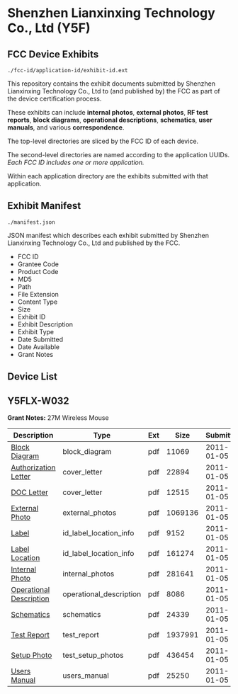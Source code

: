 # Shenzhen Lianxinxing Technology Co., Ltd (Y5F)
## FCC Device Exhibits

```
./fcc-id/application-id/exhibit-id.ext
```

This repository contains the exhibit documents submitted by Shenzhen Lianxinxing Technology Co., Ltd to (and published by) the FCC as part of the device certification process.

These exhibits can include **internal photos**, **external photos**, **RF test reports**, **block diagrams**, **operational descriptions**, **schematics**, **user manuals**, and various **correspondence**.

The top-level directories are sliced by the FCC ID of each device.

The second-level directories are named according to the application UUIDs. *Each FCC ID includes one or more application.*

Within each application directory are the exhibits submitted with that application. 

## Exhibit Manifest

```
./manifest.json
```

JSON manifest which describes each exhibit submitted by Shenzhen Lianxinxing Technology Co., Ltd and published by the FCC.

- FCC ID
- Grantee Code
- Product Code
- MD5
- Path
- File Extension
- Content Type
- Size
- Exhibit ID
- Exhibit Description
- Exhibit Type
- Date Submitted
- Date Available
- Grant Notes

## Device List
## Y5FLX-W032
**Grant Notes:** 27M Wireless Mouse

| Description | Type | Ext | Size | Submitted | Available |
| ----------- | ---- | --- | ---- | --------- | --------- |
| [Block Diagram](Y5FLX-W032/c1a92cb8c8ae2854ac2d586782309a34/1400465.pdf) | block_diagram | pdf | 11069 | 2011-01-05 | 2011-01-05 |
| [Authorization Letter](Y5FLX-W032/c1a92cb8c8ae2854ac2d586782309a34/1400466.pdf) | cover_letter | pdf | 22894 | 2011-01-05 | 2011-01-05 |
| [DOC Letter](Y5FLX-W032/c1a92cb8c8ae2854ac2d586782309a34/1400476.pdf) | cover_letter | pdf | 12515 | 2011-01-05 | 2011-01-05 |
| [External Photo](Y5FLX-W032/c1a92cb8c8ae2854ac2d586782309a34/1400467.pdf) | external_photos | pdf | 1069136 | 2011-01-05 | 2011-01-05 |
| [Label](Y5FLX-W032/c1a92cb8c8ae2854ac2d586782309a34/1400468.pdf) | id_label_location_info | pdf | 9152 | 2011-01-05 | 2011-01-05 |
| [Label Location](Y5FLX-W032/c1a92cb8c8ae2854ac2d586782309a34/1400469.pdf) | id_label_location_info | pdf | 161274 | 2011-01-05 | 2011-01-05 |
| [Internal Photo](Y5FLX-W032/c1a92cb8c8ae2854ac2d586782309a34/1400470.pdf) | internal_photos | pdf | 281641 | 2011-01-05 | 2011-01-05 |
| [Operational Description](Y5FLX-W032/c1a92cb8c8ae2854ac2d586782309a34/1400471.pdf) | operational_description | pdf | 8086 | 2011-01-05 | 2011-01-05 |
| [Schematics](Y5FLX-W032/c1a92cb8c8ae2854ac2d586782309a34/1400472.pdf) | schematics | pdf | 24339 | 2011-01-05 | 2011-01-05 |
| [Test Report](Y5FLX-W032/c1a92cb8c8ae2854ac2d586782309a34/1400473.pdf) | test_report | pdf | 1937991 | 2011-01-05 | 2011-01-05 |
| [Setup Photo](Y5FLX-W032/c1a92cb8c8ae2854ac2d586782309a34/1400474.pdf) | test_setup_photos | pdf | 436454 | 2011-01-05 | 2011-01-05 |
| [Users Manual](Y5FLX-W032/c1a92cb8c8ae2854ac2d586782309a34/1400475.pdf) | users_manual | pdf | 25250 | 2011-01-05 | 2011-01-05 |
